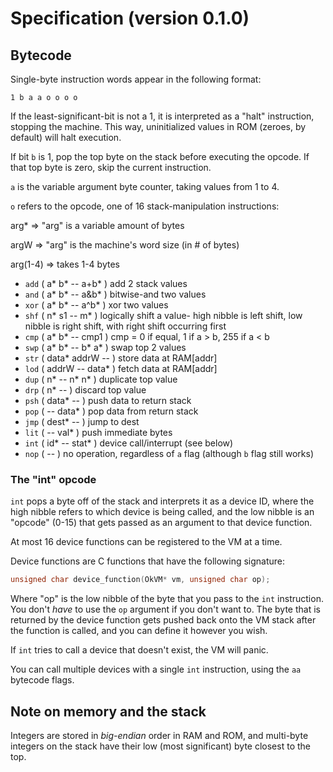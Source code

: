 # Specification (version 0.1.0)

## Bytecode

Single-byte instruction words appear in the following format:

`1 b a a o o o o`

If the least-significant-bit is not a 1, it is interpreted as a "halt" 
instruction, stopping the machine. This way, uninitialized values in ROM 
(zeroes, by default) will halt execution.

If bit `b` is 1, pop the top byte on the stack before executing the opcode. If 
that top byte is zero, skip the current instruction.

`a` is the variable argument byte counter, taking values from 1 to 4.

`o` refers to the opcode, one of 16 stack-manipulation instructions:

arg* => "arg" is a variable amount of bytes

argW => "arg" is the machine's word size (in # of bytes)

arg(1-4) => takes 1-4 bytes

- `add` ( a* b* -- a+b* ) add 2 stack values
- `and` ( a* b* -- a&b* ) bitwise-and two values
- `xor` ( a* b* -- a^b* ) xor two values
- `shf` ( n* s1 -- m* ) logically shift a value- high nibble is left shift, low nibble is right shift, with right shift occurring first
- `cmp` ( a* b* -- cmp1 ) cmp = 0 if equal, 1 if a > b, 255 if a < b
- `swp` ( a* b* -- b* a* ) swap top 2 values
- `str` ( data* addrW -- ) store data at RAM[addr]
- `lod` ( addrW -- data* ) fetch data at RAM[addr]
- `dup` ( n* -- n* n* ) duplicate top value
- `drp` ( n* --  ) discard top value
- `psh` ( data* -- ) push data to return stack
- `pop` ( -- data* ) pop data from return stack
- `jmp` ( dest* -- ) jump to dest
- `lit` ( -- val* ) push immediate bytes
- `int` ( id* -- stat* ) device call/interrupt (see below)
- `nop` ( -- ) no operation, regardless of `a` flag (although `b` flag still works)

### The "int" opcode

`int` pops a byte off of the stack and interprets it as a device ID, where the
high nibble refers to which device is being called, and the low nibble is an
"opcode" (0-15) that gets passed as an argument to that device function. 

At most 16 device functions can be registered to the VM at a time.

Device functions are C functions that have the following signature:

```c
unsigned char device_function(OkVM* vm, unsigned char op);
```

Where "op" is the low nibble of the byte that you pass to the `int` instruction.
You don't *have* to use the `op` argument if you don't want to. The byte that 
is returned by the device function gets pushed back onto the VM stack after the
function is called, and you can define it however you wish.

If `int` tries to call a device that doesn't exist, the VM will panic.

You can call multiple devices with a single `int` instruction, using the `aa`
bytecode flags.

## Note on memory and the stack

Integers are stored in *big-endian* order in RAM and ROM, and multi-byte integers
on the stack have their low (most significant) byte closest to the top.

